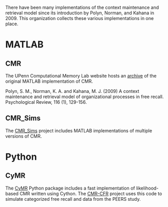 There have been many implementations of the context maintenance and retrieval model since its introduction by Polyn, Norman, and Kahana in 2009. This organization collects these various implementations in one place.

# MATLAB

## CMR

The UPenn Computational Memory Lab website hosts an [archive](https://memory.psych.upenn.edu/CMR) of the original MATLAB implementation of CMR.

Polyn, S. M., Norman, K. A. and Kahana, M. J. (2009) A context maintenance and retrieval model of organizational processes in free recall. Psychological Review, 116 (1), 129-156. 

## CMR_Sims

The [CMR_Sims](https://github.com/vucml/CMR_sims) project includes MATLAB implementations of multiple versions of CMR.

# Python

## CyMR

The [CyMR](https://github.com/cmr-sims/cymr) Python package includes a fast implementation of likelihood-based CMR written using Cython. The [CMR-CFR](https://github.com/cmr-sims/cmr_cfr) project uses this code to simulate categorized free recall and data from the PEERS study.
